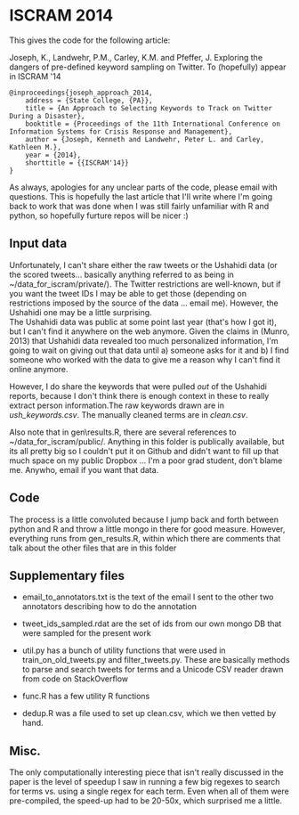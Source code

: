 ISCRAM 2014
=================
This gives the code for the following article:

Joseph, K., Landwehr, P.M., Carley, K.M. and Pfeffer, J. Exploring the dangers of pre-defined keyword sampling on Twitter.  To (hopefully) appear in ISCRAM '14

```
@inproceedings{joseph_approach_2014,
	address = {State College, {PA}},
	title = {An Approach to Selecting Keywords to Track on Twitter During a Disaster},
	booktitle = {Proceedings of the 11th International Conference on Information Systems for Crisis Response and Management},
	author = {Joseph, Kenneth and Landwehr, Peter L. and Carley, Kathleen M.},
	year = {2014},
	shorttitle = {{ISCRAM'14}}
}
```

As always, apologies for any unclear parts of the code, please email with questions.  This is hopefully the last article that I'll write where I'm going back
to work that was done when I was still fairly unfamiliar with R and python, so hopefully furture repos will be nicer :)


Input data
----------------

Unfortunately, I can't share either the raw tweets or the Ushahidi data (or the scored tweets... basically anything referred to as being in ~/data\_for\_iscram/private/).  The Twitter restrictions are well-known, but if you want the tweet IDs I may be able to get those (depending on restrictions imposed by the source of the data ... email me).  However, the Ushahidi one may be a little surprising.  
The Ushahidi data was public at some point last year (that's how I got it), but I can't find it anywhere on the web anymore.  Given the claims in (Munro, 2013) that Ushahidi data revealed too much personalized information, I'm going to wait on giving out that data until a) someone  asks for it and b) I find someone who worked with the data to give me a reason why I can't find it online anymore.


However, I do share the keywords that were pulled *out* of the Ushahidi reports, because I don't think there is enough context in these to really extract person information.The raw keywords drawn are in *ush_keywords.csv*.  The manually cleaned terms are in *clean.csv*.


Also note that in gen\results.R, there are several references to ~/data\_for\_iscram/public/. Anything in this folder is publically available, but its all pretty big so I couldn't put it on Github and didn't want to fill up that much space on my public Dropbox ... I'm a poor grad student, don't blame me.  Anywho, email if you want that data.

Code
---------------
The process is a little convoluted because I jump back and forth between python and R and throw a little mongo in there for good measure. However, everything runs from gen_results.R, within which there are comments that talk about the other files that are in this folder

Supplementary files
------------------

- email\_to\_annotators.txt is the text of the email I sent to the other two annotators describing how to do the annotation

- tweet\_ids\_sampled.rdat are the set of ids from our own mongo DB that were sampled for the present work

- util.py has a bunch of utility functions that were used in train\_on\_old\_tweets.py and filter\_tweets.py.  These are basically methods to parse and search tweets for terms and a Unicode CSV reader drawn from code on StackOverflow

- func.R has a few utility R functions

- dedup.R was a file used to set up clean.csv, which we then vetted by hand.

Misc.
-------------
The only computationally interesting piece that isn't really discussed in the paper is the level of speedup I saw in running a few big regexes to search for terms vs. using a single regex for each term.  Even when all of them were pre-compiled, the speed-up had to be 20-50x, which surprised me a little.
